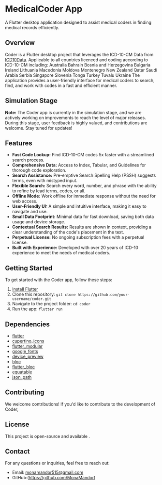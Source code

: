 # MedicalCoder App

A Flutter desktop application designed to assist medical coders in finding  medical records efficiently.

## Overview

Coder is a Flutter desktop  project that leverages the ICD-10-CM Data from [ICD10Data](https://www.icd10data.com/ICD10CM/).
Applicable to all countries licenced and coding according to  ICD-10-CM including: 
Australia
Bahrain
Bosnia and Herzegovina
Bulgaria
Ireland
Lithuania
Macedonia
Moldova
Montenegro
New Zealand
Qatar
Saudi Arabia
Serbia
Singapore
Slovenia
Tonga
Turkey
Tuvalu
Ukraine
The application provides a user-friendly interface for medical coders to search, find, and work with codes in a fast and efficient manner.

## Simulation Stage

**Note:** The Coder app is currently in the simulation stage, and we are actively working on improvements to reach the level of major releases. During this stage, user feedback is highly valued, and contributions are welcome. Stay tuned for updates!

## Features

- **Fast Code Lookup:** Find ICD-10-CM codes 5x faster with a streamlined search process.
- **Comprehensive Data:** Access to Index, Tabular, and Guidelines for thorough code exploration.
- **Search Assistance:** Pre-emptive Search Spelling Help (PSSH) suggests terms, even with mistyped input.
- **Flexible Search:** Search every word, number, and phrase with the ability to refine by lead terms, codes, or all.
- **Offline Mode:** Work offline for immediate response without the need for web access.
- **User-Friendly UI:** A simple and intuitive interface, making it easy to navigate and use.
- **Small Data Footprint:** Minimal data for fast download, saving both data usage and device storage.
- **Contextual Search Results:** Results are shown in context, providing a clear understanding of the code's placement in the text.
- **Perpetual License:** No ongoing subscription fees with a perpetual license.
- **Built with Experience:** Developed with over 20 years of ICD-10 experience to meet the needs of medical coders.

## Getting Started

To get started with the Coder app, follow these steps:

1. [Install Flutter](https://flutter.dev/docs/get-started/install)
2. Clone this repository: `git clone https://github.com/your-username/coder.git`
3. Navigate to the project folder: `cd coder`
4. Run the app: `flutter run`

## Dependencies

- [flutter](https://flutter.dev/)
- [cupertino_icons](https://pub.dev/packages/cupertino_icons)
- [flutter_modular](https://pub.dev/packages/flutter_modular)
- [google_fonts](https://pub.dev/packages/google_fonts)
- [device_preview](https://pub.dev/packages/device_preview)
- [bloc](https://pub.dev/packages/bloc)
- [flutter_bloc](https://pub.dev/packages/flutter_bloc)
- [equatable](https://pub.dev/packages/equatable)
- [json_path](https://pub.dev/packages/json_path)

## Contributing

We welcome contributions! If you'd like to contribute to the development of Coder,

## License

This project is open-source and available .

## Contact

For any questions or inquiries, feel free to reach out:

- Email: monamandor515@gmail.com
- GitHub:(https://github.com/MonaMandor)

